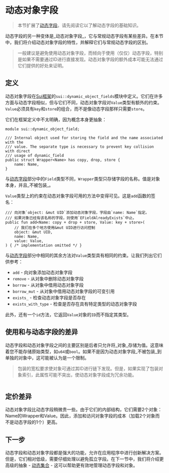 # 动态对象字段

> 本节扩展了[动态字段](./dynamic-fields)。请先阅读它以了解动态字段的基础知识。

动态字段的另一种变体是_动态对象字段_，它与常规动态字段有某些差异。在本节中，我们将介绍动态对象字段的特性，并解释它们与常规动态字段的区别。

> 一般建议是避免使用动态对象字段，而倾向于使用（仅仅）动态字段，特别是如果不需要通过ID进行直接发现。动态对象字段的额外成本可能无法通过它们提供的好处来证明。

## 定义

动态对象字段在[Sui框架](./sui-framework)的`sui::dynamic_object_fields`模块中定义。它们在许多方面与动态字段相似，但与它们不同，动态对象字段对`Value`类型有额外的约束。`Value`必须具有`key`和`store`的组合，而不是像动态字段那样只需要`store`。

它们在框架定义中不太明确，因为概念本身更抽象：

```move
module sui::dynamic_object_field;

/// Internal object used for storing the field and the name associated with the
/// value. The separate type is necessary to prevent key collision with direct
/// usage of dynamic_field
public struct Wrapper<Name> has copy, drop, store {
    name: Name,
}
```

与[动态字段](./dynamic-fields#definition)部分中的`Field`类型不同，`Wrapper`类型只存储字段的名称。值是对象本身，并且_不被包装_。

`Value`类型上的约束在动态对象字段可用的方法中变得可见。这是`add`函数的签名：

```move
/// 向对象`object: &mut UID`添加动态对象字段，字段由`name: Name`指定。
/// 如果对象已经有该名称的字段，则使用`EFieldAlreadyExists`中止。
public fun add<Name: copy + drop + store, Value: key + store>(
    // 我们在多个地方使用&mut UID进行访问控制
    object: &mut UID,
    name: Name,
    value: Value,
) { /* implementation omitted */ }
```

与[动态字段](./dynamic-fields#usage)部分中相同的其余方法对`Value`类型具有相同的约束。让我们列出它们供参考：

- `add` - 向对象添加动态对象字段
- `remove` - 从对象中删除动态对象字段
- `borrow` - 从对象中借用动态对象字段
- `borrow_mut` - 从对象中借用动态对象字段的可变引用
- `exists_` - 检查动态对象字段是否存在
- `exists_with_type` - 检查是否存在具有特定类型的动态对象字段

此外，还有一个`id`方法，它返回`Value`对象的`ID`而不指定其类型。

## 使用和与动态字段的差异

动态字段和动态对象字段之间的主要区别是后者只允许将_对象_存储为值。这意味着您不能存储原始类型，如`u64`或`bool`。如果不是因为动态对象字段_不被包装_到单独的对象中，这可能被认为是一个限制。

> 包装的宽松要求使对象可通过其ID进行链下发现。但是，如果实现了包装对象索引，此属性可能不突出，使动态对象字段成为冗余功能。

```move file=packages/samples/sources/programmability/dynamic-object-fields.move anchor=usage

```

## 定价差异

动态对象字段比动态字段稍微贵一些。由于它们的内部结构，它们需要2个对象：Name的Wrapper和Value。因此，添加和访问对象字段的成本（加载2个对象而不是动态字段的1个）更高。

## 下一步

动态字段和动态对象字段都是强大的功能，允许在应用程序中进行创新解决方案。但是，它们相对低级，需要仔细处理以避免孤立字段。在下一节中，我们将介绍更高级的抽象 - [动态集合](./dynamic-collections) - 这可以帮助更有效地管理动态字段和对象。
